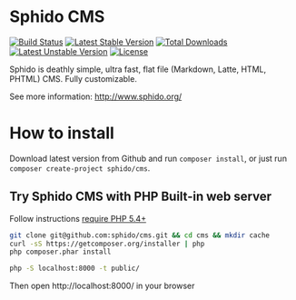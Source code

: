 # Sphido CMS

[![Build Status](https://travis-ci.org/sphido/cms.svg?branch=master)](https://travis-ci.org/sphido/cms) [![Latest Stable Version](https://poser.pugx.org/sphido/cms/v/stable.png)](https://packagist.org/packages/sphido/cms) [![Total Downloads](https://poser.pugx.org/sphido/cms/downloads.png)](https://packagist.org/packages/sphido/cms) [![Latest Unstable Version](https://poser.pugx.org/sphido/cms/v/unstable.png)](https://packagist.org/packages/sphido/cms) [![License](https://poser.pugx.org/sphido/cms/license.png)](https://packagist.org/packages/sphido/cms)

Sphido is deathly simple, ultra fast, flat file (Markdown, Latte, HTML, PHTML) CMS. Fully customizable.

See more information: http://www.sphido.org/

# How to install

Download latest version from Github and run `composer install`, or just run `composer create-project sphido/cms`.

## Try Sphido CMS with PHP Built-in web server

Follow instructions [require PHP 5.4+](http://php.net/manual/en/features.commandline.webserver.php)

```bash
git clone git@github.com:sphido/cms.git && cd cms && mkdir cache
curl -sS https://getcomposer.org/installer | php
php composer.phar install

php -S localhost:8000 -t public/
```

Then open http://localhost:8000/ in your browser

